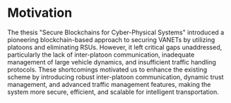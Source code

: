 # Motivation
The thesis "Secure Blockchains for Cyber-Physical Systems" introduced a pioneering blockchain-based approach to securing VANETs by utilizing platoons and eliminating RSUs. However, it left critical gaps unaddressed, particularly the lack of inter-platoon communication, inadequate management of large vehicle dynamics, and insufficient traffic handling protocols. These shortcomings motivated us to enhance the existing scheme by introducing robust inter-platoon communication, dynamic trust management, and advanced traffic management features, making the system more secure, efficient, and scalable for intelligent transportation.

